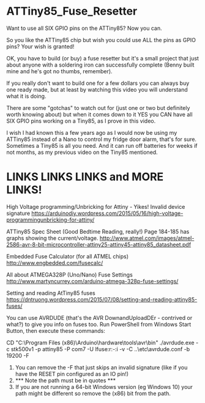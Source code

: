 # ATTiny85_Fuse_Resetter
Want to use all SIX GPIO pins on the ATTiny85? Now you can.

So you like the ATTiny85 chip but wish you could use ALL the pins as GPIO pins? Your wish is granted!

OK, you have to build (or buy) a fuse resetter but it's a small project that just about anyone with a soldering iron can successfully complete (Benny built mine and he's got no thumbs, remember).

If you really don't want to build one for a few dollars you can always buy one ready made, but at least by watching this video you will understand what it is doing.

There are some "gotchas" to watch out for (just one or two but definitely worth knowing about) but when it comes down to it YES you CAN have all SIX GPIO pins working on a Tiny85, as I prove in this video.

I wish I had known this a few years ago as I would now be using my ATTiny85 instead of a Nano to control my fridge door alarm, that's for sure. Sometimes a Tiny85 is all you need. And it can run off batteries for weeks if not months, as my previous video on the Tiny85 mentioned.

# LINKS LINKS LINKS and MORE LINKS!

High Voltage programming/Unbricking for Attiny - Yikes! Invalid device signature
https://arduinodiy.wordpress.com/2015/05/16/high-voltage-programmingunbricking-for-attiny/

ATTiny85 Spec Sheet (Good Bedtime Reading, really!) Page 184-185 has graphs showing the current/voltage.
http://www.atmel.com/images/atmel-2586-avr-8-bit-microcontroller-attiny25-attiny45-attiny85_datasheet.pdf

Embedded Fuse Calculator (for all ATMEL chips)
http://www.engbedded.com/fusecalc/

All about ATMEGA328P (Uno/Nano) Fuse Settings
http://www.martyncurrey.com/arduino-atmega-328p-fuse-settings/

Setting and reading AtTiny85 fuses
https://dntruong.wordpress.com/2015/07/08/setting-and-reading-attiny85-fuses/

You can use AVRDUDE (that's the AVR DownandUploadDEr - contrived or what?) to give you info on fuses too.
Run PowerShell from Windows Start Button, then execute these commands:

CD "C:\Program Files (x86)\Arduino\hardware\tools\avr\bin"
./avrdude.exe -c stk500v1 -p attiny85 -P com7 -U lfuse:r:-:i -v -C ..\etc\avrdude.conf -b 19200 -F

1. You can remove the -F that just skips an invalid signature (like if you have the RESET pin configured as an IO pin!)
2. *** Note the path must be in quotes ***
3. If you are not running a 64-bit Windows version (eg Windows 10) your path might be different so remove the (x86) bit from the path.
